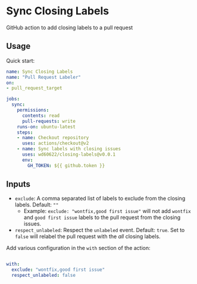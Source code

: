 # Sync Closing Labels

GitHub action to add closing labels to a pull request

## Usage

Quick start:

```yaml
name: Sync Closing Labels
name: "Pull Request Labeler"
on:
- pull_request_target

jobs:
  sync:
    permissions:
      contents: read
      pull-requests: write
    runs-on: ubuntu-latest
    steps:
    - name: Checkout repository
      uses: actions/checkout@v2
    - name: Sync labels with closing issues
      uses: wd60622/closing-labels@v0.0.1
      env:
        GH_TOKEN: ${{ github.token }}
```

## Inputs

- `exclude`: A comma separated list of labels to exclude from the closing labels. Default: `""`
  - Example: `exclude: "wontfix,good first issue"` will not add `wontfix` and `good first issue` labels to the pull request
    from the closing issues.
- `respect_unlabeled`: Respect the `unlabeled` event. Default: `true`. Set to `false` will 
  relabel the pull request with the *all* closing labels.
  

Add various configuration in the `with` section of the action:

```yaml

with: 
  exclude: "wontfix,good first issue"
  respect_unlabeled: false
```
